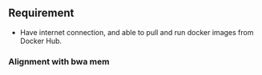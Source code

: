 ## Requirement

-   Have internet connection, and able to pull and run docker images from Docker
    Hub.

### Alignment with bwa mem
